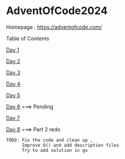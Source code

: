 # AdventOfCode2024

Homepage : https://adventofcode.com/

Table of Contents

[Day 1](/day%201/) 

[Day 2](/day%202/) 

[Day 3](/day%203/)

[Day 4](/day%204/)

[Day 5](/day%205/)

[Day 6](/day%206/)  ===> Pending 

[Day 7](/day%207/)

[Day 8](/day%208/) ===> Part 2 redo

```
TODO: Fix the code and clean up , 
      Improve O() and add description files
	  Try to add solution in go